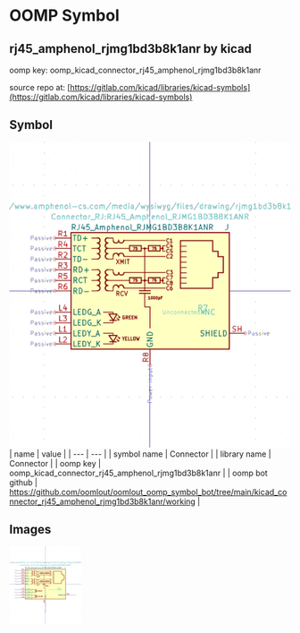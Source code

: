 # OOMP Symbol  
## rj45_amphenol_rjmg1bd3b8k1anr  by kicad  
  
oomp key: oomp_kicad_connector_rj45_amphenol_rjmg1bd3b8k1anr  
  
source repo at: [https://gitlab.com/kicad/libraries/kicad-symbols](https://gitlab.com/kicad/libraries/kicad-symbols)  
## Symbol  
  
[![working.png](working_600.png)](working.png)  
| name | value | 
| --- | --- | 
| symbol name | Connector | 
| library name | Connector | 
| oomp key | oomp_kicad_connector_rj45_amphenol_rjmg1bd3b8k1anr | 
| oomp bot github | https://github.com/oomlout/oomlout_oomp_symbol_bot/tree/main/kicad_connector_rj45_amphenol_rjmg1bd3b8k1anr/working | 
## Images  
  
[![working.png](working_140.png)](working.png)  
